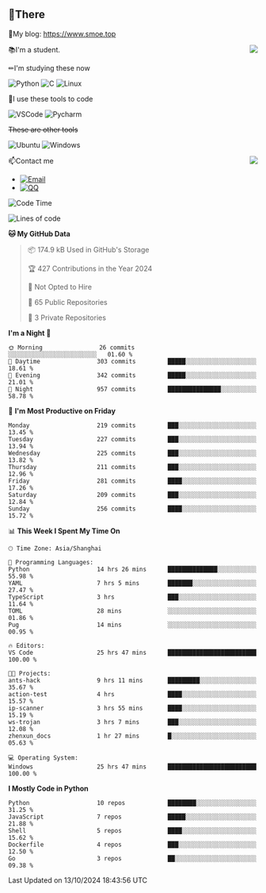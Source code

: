 
## 👏There

📰My blog: https://www.smoe.top

<img align="right" src="https://github-readme-stats.vercel.app/api/top-langs/?username=AkashiCoin"/>


📚I'm a student.

✏I'm studying these now

![Python](https://img.shields.io/badge/-Python-blue?style=flat-square&logo=Python&logoColor=fff)
![C](https://img.shields.io/badge/-C-585858?style=flat-square&logo=C&logoColor=fff)
![Linux](https://img.shields.io/badge/-Linux-black?style=flat-square&logo=Linux&logoColor=fff)

🔨I use these tools to code

![VSCode](https://img.shields.io/badge/-VSCode-blue?style=flat-square&logo=visualstudiocode&logoColor=fff)
![Pycharm](https://img.shields.io/badge/-Pycharm-green?style=flat-square&logo=pycharm&logoColor=fff)

 ~~These are other tools~~

![Ubuntu](https://img.shields.io/badge/-Ubuntu-orange?style=flat-square&logo=Ubuntu&logoColor=fff)
![Windows](https://img.shields.io/badge/-Windows-blue?style=flat-square&logo=Windows&logoColor=fff)

<img align="right" src="https://github-readme-stats.vercel.app/api?username=AkashiCoin" />


📫Contact me

* [![Email](https://img.shields.io/badge/Email-l1040186796@gmail.com-1?style=social&logoColor=fff)](mailto:l1040186796@gmail.com)
* [![QQ](https://img.shields.io/badge/QQ-1040186796-1?style=social&logoColor=fff)](tencent://AddContact/?fromId=45&fromSubId=1&subcmd=all&uin=1040186796&website=www.oicqzone.com)

<!--START_SECTION:waka-->
![Code Time](http://img.shields.io/badge/Code%20Time-1%2C362%20hrs%2029%20mins-blue)

![Lines of code](https://img.shields.io/badge/From%20Hello%20World%20I%27ve%20Written-324.5%20thousand%20lines%20of%20code-blue)

**🐱 My GitHub Data** 

> 📦 174.9 kB Used in GitHub's Storage 
 > 
> 🏆 427 Contributions in the Year 2024
 > 
> 🚫 Not Opted to Hire
 > 
> 📜 65 Public Repositories 
 > 
> 🔑 3 Private Repositories 
 > 
**I'm a Night 🦉** 

```text
🌞 Morning                26 commits          ░░░░░░░░░░░░░░░░░░░░░░░░░   01.60 % 
🌆 Daytime                303 commits         █████░░░░░░░░░░░░░░░░░░░░   18.61 % 
🌃 Evening                342 commits         █████░░░░░░░░░░░░░░░░░░░░   21.01 % 
🌙 Night                  957 commits         ███████████████░░░░░░░░░░   58.78 % 
```
📅 **I'm Most Productive on Friday** 

```text
Monday                   219 commits         ███░░░░░░░░░░░░░░░░░░░░░░   13.45 % 
Tuesday                  227 commits         ███░░░░░░░░░░░░░░░░░░░░░░   13.94 % 
Wednesday                225 commits         ███░░░░░░░░░░░░░░░░░░░░░░   13.82 % 
Thursday                 211 commits         ███░░░░░░░░░░░░░░░░░░░░░░   12.96 % 
Friday                   281 commits         ████░░░░░░░░░░░░░░░░░░░░░   17.26 % 
Saturday                 209 commits         ███░░░░░░░░░░░░░░░░░░░░░░   12.84 % 
Sunday                   256 commits         ████░░░░░░░░░░░░░░░░░░░░░   15.72 % 
```


📊 **This Week I Spent My Time On** 

```text
🕑︎ Time Zone: Asia/Shanghai

💬 Programming Languages: 
Python                   14 hrs 26 mins      ██████████████░░░░░░░░░░░   55.98 % 
YAML                     7 hrs 5 mins        ███████░░░░░░░░░░░░░░░░░░   27.47 % 
TypeScript               3 hrs               ███░░░░░░░░░░░░░░░░░░░░░░   11.64 % 
TOML                     28 mins             ░░░░░░░░░░░░░░░░░░░░░░░░░   01.86 % 
Pug                      14 mins             ░░░░░░░░░░░░░░░░░░░░░░░░░   00.95 % 

🔥 Editors: 
VS Code                  25 hrs 47 mins      █████████████████████████   100.00 % 

🐱‍💻 Projects: 
ants-hack                9 hrs 11 mins       █████████░░░░░░░░░░░░░░░░   35.67 % 
action-test              4 hrs               ████░░░░░░░░░░░░░░░░░░░░░   15.57 % 
ip-scanner               3 hrs 55 mins       ████░░░░░░░░░░░░░░░░░░░░░   15.19 % 
ws-trojan                3 hrs 7 mins        ███░░░░░░░░░░░░░░░░░░░░░░   12.08 % 
zhenxun_docs             1 hr 27 mins        █░░░░░░░░░░░░░░░░░░░░░░░░   05.63 % 

💻 Operating System: 
Windows                  25 hrs 47 mins      █████████████████████████   100.00 % 
```

**I Mostly Code in Python** 

```text
Python                   10 repos            ████████░░░░░░░░░░░░░░░░░   31.25 % 
JavaScript               7 repos             █████░░░░░░░░░░░░░░░░░░░░   21.88 % 
Shell                    5 repos             ████░░░░░░░░░░░░░░░░░░░░░   15.62 % 
Dockerfile               4 repos             ███░░░░░░░░░░░░░░░░░░░░░░   12.50 % 
Go                       3 repos             ██░░░░░░░░░░░░░░░░░░░░░░░   09.38 % 
```




 Last Updated on 13/10/2024 18:43:56 UTC
<!--END_SECTION:waka-->
